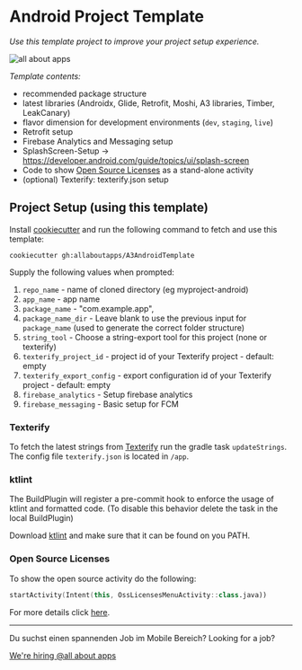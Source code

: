 
# Android Project Template

_Use this template project to improve your project setup experience._

![all about apps](https://kcdn.at/company/51740/3214808/aaa3000.png "all about apps")

*Template contents:*

* recommended package structure
* latest libraries (Androidx, Glide, Retrofit, Moshi, A3 libraries, Timber, LeakCanary)
* flavor dimension for development environments (`dev`, `staging`, `live`)
* Retrofit setup
* Firebase Analytics and Messaging setup
* SplashScreen-Setup -> https://developer.android.com/guide/topics/ui/splash-screen
* Code to show [Open Source Licenses](#open-source-licenses) as a stand-alone activity
* (optional) Texterify: texterify.json setup


## Project Setup (using this template)

Install [cookiecutter](http://cookiecutter.readthedocs.io/en/latest/installation.html) and run the following command to fetch and use this template:
```
cookiecutter gh:allaboutapps/A3AndroidTemplate
```

Supply the following values when prompted:

1) `repo_name`        - name of cloned directory  (eg   myproject-android)
2) `app_name`         - app name
3) `package_name`     - "com.example.app",
4) `package_name_dir` - Leave blank to use the previous input for `package_name` (used to generate the correct folder structure)
5) `string_tool`      - Choose a string-export tool for this project (none or texterify)
6) `texterify_project_id` - project id of your Texterify project - default: empty
7) `texterify_export_config` - export configuration id of your Texterify project - default: empty
8) `firebase_analytics` - Setup firebase analytics
9) `firebase_messaging` - Basic setup for FCM


### Texterify

To fetch the latest strings from [Texterify](https://github.com/chrztoph/texterify) run the gradle task `updateStrings`. The config file `texterify.json` is located in `/app`.

### ktlint

The BuildPlugin will register a pre-commit hook to enforce the usage of ktlint and formatted code. (To disable this behavior delete the task in the local BuildPlugin)

Download [ktlint](https://github.com/pinterest/ktlint) and make sure that it can be found on you PATH.

### Open Source Licenses

To show the open source activity do the following:

```kotlin
startActivity(Intent(this, OssLicensesMenuActivity::class.java))
```

For more details click [here](https://developers.google.com/android/guides/opensource).

---

Du suchst einen spannenden Job im Mobile Bereich?
Looking for a job?

[We're hiring @all about apps](https://www.allaboutapps.at/jobs/)


